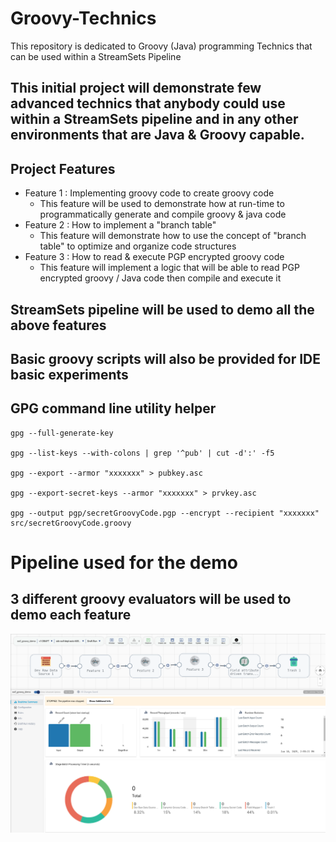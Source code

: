 # Groovy-Technics
This repository is dedicated to Groovy (Java) programming Technics that can be used within a StreamSets Pipeline 

## This initial project will demonstrate few advanced technics that anybody could use within a StreamSets pipeline and in any other environments that are Java & Groovy capable.

## Project Features

- Feature 1 : Implementing groovy code to create groovy code
    - This feature will be used to demonstrate how at run-time to programmatically generate and compile groovy & java
      code
- Feature 2 : How to implement a "branch table"
    - This feature will demonstrate how to use the concept of "branch table" to optimize and organize code structures
- Feature 3 : How to read & execute PGP encrypted groovy code
    - This feature will implement a logic that will be able to read PGP encrypted groovy / Java code then compile and
      execute it

## StreamSets pipeline will be used to demo all the above features

## Basic groovy scripts will also be provided for IDE basic experiments

## GPG command line utility helper

````shell
gpg --full-generate-key

gpg --list-keys --with-colons | grep '^pub' | cut -d':' -f5

gpg --export --armor "xxxxxxx" > pubkey.asc

gpg --export-secret-keys --armor "xxxxxxx" > prvkey.asc

gpg --output pgp/secretGroovyCode.pgp --encrypt --recipient "xxxxxxx" src/secretGroovyCode.groovy
````

# Pipeline used for the demo

## 3 different groovy evaluators will be used to demo each feature

![Screenshot from 2025-01-10 15-05-20.png](images/Screenshot%20from%202025-01-10%2015-05-20.png)